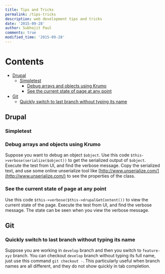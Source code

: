 ```yaml
---
title: Tips and Tricks
permalink: /tips-tricks
description: web development tips and tricks
date: '2015-09-28'
author: Subhojit Paul
comments: true
modified_time: '2015-09-28'
---
```


# Contents
- [Drupal](#drupal)
  - [Simpletest](#simpletest)
    - [Debug arrays and objects using Krumo](#simpletest-debug)
    - [See the current state of page at any point](#simpletest-current-page-state)
- [Git](#git)
  - [Quickly switch to last branch without typing its name](#git-quick-switch-branch)

## <a name="drupal"></a>Drupal

### <a name="simpletest"></a>Simpletest

### <a name="simpletest-debug"></a>Debug arrays and objects using Krumo

Suppose you want to debug an object `$object`. Use this code `$this->verbose(serialize($object))` to get the serialized output of `$object`. Execute the test from UI, and find the verbose message. Copy the serialized text, and use some online unserialize tool like [http://www.unserialize.com/](http://www.unserialize.com/) to see the properties of the class.

### <a name="simpletest-current-page-state"></a>See the current state of page at any point

Use this code `$this->verbose($this->drupalGetContent())` to view the current state of the page. Execute the test from UI, and find the verbose message. The state can be seen when you view the verbose message.


## <a name="git"></a>Git

### <a name="git-quick-switch-branch"></a>Quickly switch to last branch without typing its name

Suppose you are working in `develop` branch and then you switch to `feature-xyz` branch. You can checkout `develop` branch without typing its full name, just use this command `git checkout -`. This particularly useful when branch names are all different, and they do not show quickly in tab completion.
